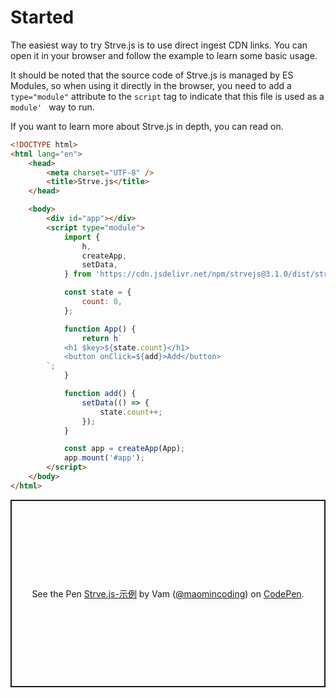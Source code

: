 # Started

The easiest way to try Strve.js is to use direct ingest CDN links. You can open it in your browser and follow the example to learn some basic usage.

It should be noted that the source code of Strve.js is managed by ES Modules, so when using it directly in the browser, you need to add a `type="module"` attribute to the `script` tag to indicate that this file is used as a `module' ` way to run.

If you want to learn more about Strve.js in depth, you can read on.

```html
<!DOCTYPE html>
<html lang="en">
	<head>
		<meta charset="UTF-8" />
		<title>Strve.js</title>
	</head>

	<body>
		<div id="app"></div>
		<script type="module">
			import {
				h,
				createApp,
				setData,
			} from 'https://cdn.jsdelivr.net/npm/strvejs@3.1.0/dist/strve.esm.min.js';

			const state = {
				count: 0,
			};

			function App() {
				return h`
            <h1 $key>${state.count}</h1>
            <button onClick=${add}>Add</button> 
        `;
			}

			function add() {
				setData(() => {
					state.count++;
				});
			}

			const app = createApp(App);
			app.mount('#app');
		</script>
	</body>
</html>
```

<p class="codepen" data-height="300" data-theme-id="dark" data-default-tab="html,result" data-slug-hash="MWOmyLW" data-preview="true" data-editable="true" data-user="maomincoding" style="height: 300px; box-sizing: border-box; display: flex; align-items: center; justify-content: center; border: 2px solid; margin: 1em 0; padding: 1em;">
  <span>See the Pen <a href="https://codepen.io/maomincoding/pen/MWOmyLW">
  Strve.js-示例</a> by Vam (<a href="https://codepen.io/maomincoding">@maomincoding</a>)
  on <a href="https://codepen.io">CodePen</a>.</span>
</p>
<component :is="'script'" async src="https://cpwebassets.codepen.io/assets/embed/ei.js"></component>
